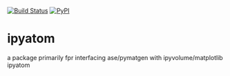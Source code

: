 [![Build Status](https://travis-ci.org/chrisjsewell/ipyatom.svg?branch=master)](https://travis-ci.org/chrisjsewell/ipyatom)
[![PyPI](https://img.shields.io/pypi/v/ipyatom.svg)](https://pypi.python.org/pypi/ipyatom/)


# ipyatom

a package primarily fpr interfacing ase/pymatgen with ipyvolume/matplotlib
ipyatom